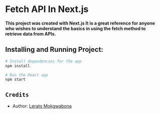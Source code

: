 # Fetch API In Next.js


**This project was created with Next.js It is a great reference for anyone who wishes to understand the basics in using the fetch method to retrieve data from APIs.**


## Installing and Running Project:

``` bash
# Install dependencies for the app
npm install

# Run the React app
npm start

```

## `Credits`

- Author: [Lerato Mokgwabona](https://github.com/Lerato029)
